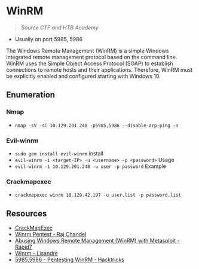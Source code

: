 # WinRM

> *Source CTF and HTB Academy*

- Usually on port 5985, 5986

The Windows Remote Management (WinRM) is a simple Windows integrated remote management protocol based on the command line. WinRM uses the Simple Object Access Protocol (SOAP) to establish connections to remote hosts and their applications. Therefore, WinRM must be explicitly enabled and configured starting with Windows 10.  

## Enumeration

### Nmap

- `nmap -sV -sC 10.129.201.248 -p5985,5986 --disable-arp-ping -n`

### Evil-winrm

- `sudo gem install evil-winrm` install
- `evil-winrm -i <target-IP> -u <username> -p <password>` Usage
- `evil-winrm -i 10.129.201.248 -u user -p password` Example

### Crackmapexec

- `crackmapexec winrm 10.129.42.197 -u user.list -p password.list`

## Resources

- [CrackMapExec](https://mpgn.gitbook.io/crackmapexec/)
- [Winrm Pentest - Raj Chandel](https://www.hackingarticles.in/winrm-penetration-testing/)
- [Abusing Windows Remote Management (WinRM) with Metasploit - Rapid7](https://www.rapid7.com/blog/post/2012/11/08/abusing-windows-remote-management-winrm-with-metasploit/)
- [Winrm - Lisandre](https://lisandre.com/archives/12597)
- [5985,5986 - Pentesting WinRM - Hacktricks](https://book.hacktricks.xyz/network-services-pentesting/5985-5986-pentesting-winrm)